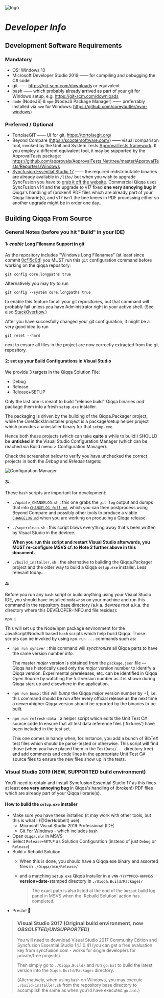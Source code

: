 ![logo](../../blob/master/icons/Application/Qiqqa.png) 
# *Developer Info*

## Development Software Requirements

### Mandatory

- OS: Windows 10
- Microsoft Developer Studio 2019  —— for compiling and debugging the C# code
- git —— https://git-scm.com/downloads or equivalent
- bash —— which probably already arrived as part of your git for Windows setup, e.g. https://git-scm.com/downloads
- `node` (NodeJS) & `npm` (NodeJS Package Manager) —— preferrably installed via `nvm` for Windows: https://github.com/coreybutler/nvm-windows)


### Preferred / Optional

- TortoiseGIT —— UI for git, https://tortoisegit.org/
- Beyond Compare (https://scootersoftware.com/) —— visual comparison tool, invoked by the Unit and System Tests [ApprovalTests framework](https://github.com/approvals/ApprovalTests.Net). If you employ a different equivalent tool, it may be supported by the ApprovalTests package: https://github.com/approvals/ApprovalTests.Net/tree/master/ApprovalTests/Reporters/Windows
- [Syncfusion Essential Studio 17](https://www.syncfusion.com/wpf-ui-controls) —— the required redistributable binaries are already available in `/libs/` but when you wish to upgrade SyncFusion you have to [grab it off the website](https://www.syncfusion.com/wpf-ui-controls). Commercial Qiqqa uses SyncFusion v14 and the upgrade to v17 fixed **one very annoying bug** in Qiqqa's handling of (broken!) PDF files which are already part of your Qiqqa librarie(s), and v17 isn't the bee knees in PDF processing either so another upgrade might be in order one day...



## Building Qiqqa From Source

### General Notes (before you hit "Build" in your IDE)

#### 1: *enable* Long Filename Support in git

As the repository includes "Windows Long Filenames" (at least since commit [0cf15c0d](https://github.com/GerHobbelt/qiqqa-open-source/commit/0cf15c0d4d9377e80ddafd3063cbef038701bb3e)) you MUST run this `git` configuration
command before working on the qiqqa repository:

    git config core.longpaths true

Alternatively you may try to run

    git config --system core.longpaths true

to enable this feature for all your git repositories, but that command will probably fail unless you have Administrator
right in your active shell. (See also [StackOverflow](https://stackoverflow.com/questions/22575662/filename-too-long-in-git-for-windows).)

After you have succesfully changed your git configuration, it might be a very good idea to run

    git reset --hard

next to ensure all files in the project are now correctly extracted from the git repository.

#### 2: set up your Build Configurations in Visual Studio

We provide 3 targets in the Qiqqa Solution File:

- Debug
- Release
- Release+SETUP

Only the last one is meant to build "release build" Qiqqa binaries *and* package them into a fresh `setup.exe` installer.

The packaging is driven by the building of the Qiqqa.Packager project, while the OneClickUninstaller project is a package/setup helper project which provides a uninstaller binary for that `setup.exe`.

Hence both these projects (which can take **quite** a while to build!) SHOULD be **unticked** in the Visual Studio Configuration Manager (which can be reached via Build menu > Configuration Manager).

Check the screenshot below to verify you have unchecked the correct projects in both the *Debug* and *Release* targets:

![Configuration Manager](.docs/images/devinfcm.png) 


#### 3:

These `bash` scripts are important for development:

- `./update_CHANGELOG.sh` : this one grabs the `git log` output and dumps that into [`CHANGELOG_full.md`](./CHANGELOG_full.md), which you can then postprocess using Beyond Compare and possibly other tools to produce a viable [`CHANGELOG.md`](./CHANGELOG.md) when you are working on producing a Qiqqa release.
- `./superclean.sh` : this script blows everything away that's been written by Visual Studio in the devtree. 

  **When you run this script and restart Visual Studio afterwards, you MUST re-configure MSVS cf. to Note 2 further above in this document.**
- `./build_installer.sh` : the alternative to building the Qiqqa.Packager project and the older way to build a Qiqqa `setup.exe` installer. Less relevant today...


#### 4:

Before you run any `bash` script or build anything using your Visual Studio IDE, you should have installed `node`+`npm` on your machine and run this command in the repository base directory (a.k.a. devtree root a.k.a. the directory where this DEVELOPER-INFO.md file resides):

    npm i

This will set up the Node/npm package environment for the JavaScript/NodeJS based `bash` scripts which help build Qiqqa. Those scripts can be invoked by using `npm run ...` commands such as:

- `npm run syncver` : this command will *synchronize* all Qiqqa parts to have the same version number info.
 
  The master *major* version is obtained from the `package.json` file — Qiqqa has historically used only the *major* version number to identify a Qiqqa version. Experimental prereleases, etc. can be identified in Qiqqa Open Source by watching the full version number as it is shown during Qiqqa start up and elsewhere in the application.

- `npm run bump` : this will *bump* the Qiqqa major version number by +1, i.e. this command should be run after every official release as the next time a newer=higher Qiqqa version should be reported by the binaries to be built.

- `npm run refresh-data` : a helper script which edits the Unit Test C# source code to ensure that all test data reference files ('fixtures') have been included in the test set.

  This one comes in handy when, for instance, you add a bunch of BibTeX test files which should be parse-tested or otherwise.
  This script will find those (when you have placed them in the `TestData/...` directory tree) and add comments and code lines in the appropriate Unit Test C# source files to ensure the new files show up in the tests.


  

### Visual Studio 2019 (NEW, SUPPORTED build environment)

You'll need to obtain and install Syncfusion Essential Studio 17 as this fixes at least **one very annoying bug** in Qiqqa's handling of (broken!) PDF files which are already part of your Qiqqa librarie(s).

#### How to build the `setup.exe` installer

- Make sure you have these installed (it may work with other tools, but this is what I (@GerHobbelt) use):
  + Microsoft Visual Studio 2019 Professional (IDE)
  + [Git For Windows](https://gitforwindows.org/) - which includes `bash`
- Open `Qiqqa.sln` in MSVS
- Select `Release+SETUP` as Solution Configuration (instead of just `Debug` or `Release`)
- Build > Rebuild Solution
  + When this is done, you should have a Qiqqa.exe binary and assorted files in `./Qiqqa/bin/Release/` 
  + and a matching `setup.exe` Qiqqa installer in a `vNN-YYYYMMDD-HHMMSS` **version+date**-stamped directory in `./Qiqqa.Build/Packages/` 
  
    > The exact path is also listed at the end of the `Output` build log panel in MSVS when the 'Rebuild Solution' action has completed.
- Presto! 🎉 




>
> ### Visual Studio 2017 (Original build environment, now *OBSOLETED/UNSUPPORTED*)
> 
> You will need to download Visual Studio 2017 Community Edition and Syncfusion Essential Studio 14.1.0.41 (you can get a free evaluation key from syncfusion.com - works for single developers for private/free projects).
>   
> Then simply go to `./Qiqqa.Build/` and run `go.bat` to build the latest version into the `Qiqqa.Build/Packages` directory.
> 
> (Alternatively, when using `bash` on Windows, you may execute `./build-installer.sh` from the repository base directory to accomplish the same as when you'ld have executed `go.bat`.)
> 
  
